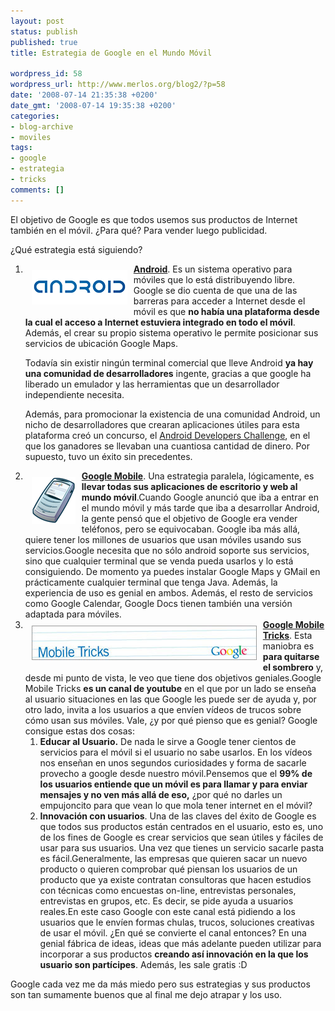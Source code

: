 ```yaml
---
layout: post
status: publish
published: true
title: Estrategia de Google en el Mundo Móvil

wordpress_id: 58
wordpress_url: http://www.merlos.org/blog2/?p=58
date: '2008-07-14 21:35:38 +0200'
date_gmt: '2008-07-14 19:35:38 +0200'
categories:
- blog-archive
- moviles
tags:
- google 
- estrategia 
- tricks
comments: []
---
```

<p>El objetivo de Google es que todos usemos sus productos de Internet también en el móvil. ¿Para qué? Para vender luego publicidad.</p>
<p>¿Qué estrategia está siguiendo?</p>
<ol>
<li><a href="http://code.google.com/android/index.html"><img class="alignleft" style="margin: 10px; float: left;" src="/assets/posts/dropbox/android.gif" alt="" width="153" height="55" /><strong>Android</strong></a>. Es un sistema operativo para móviles que lo está distribuyendo libre. Google se dio cuenta de que una de las barreras para acceder a Internet desde el móvil es que <strong>no había una plataforma desde la cual el acceso a Internet estuviera integrado en todo el móvil</strong>.<br />
Además, el crear su propio sistema operativo le permite posicionar sus servicios de ubicación Google Maps.</p>
<p>Todavía sin existir ningún terminal comercial que lleve Android <strong>ya hay una comunidad de desarrolladores</strong> ingente, gracias a que google ha liberado un emulador y las herramientas que un desarrollador independiente necesita.</p>
<p>Además, para promocionar la existencia de una comunidad Android, un nicho de desarrolladores  que crearan aplicaciones útiles para esta plataforma creó un concurso, el <a href="http://code.google.com/android/adc.html">Android Developers Challenge</a>, en el que los ganadores se llevaban una cuantiosa cantidad de dinero. Por supuesto, tuvo un éxito sin precedentes.</li>
<li><a href="http://www.google.com/intl/es_es/mobile/"><img class="alignleft" style="margin: 10px; float: left;" src="/assets/posts/dropbox/google_mobile.gif" alt="" width="70" height="75" /></a><a href="http://www.google.com/intl/es_es/mobile/"><strong>Google Mobile</strong></a>. Una estrategia paralela, lógicamente, es <strong>llevar todas sus </strong><strong>aplicaciones de escritorio y web al mundo móvil</strong>.Cuando Google anunció que iba a entrar en el mundo móvil y más tarde que iba a desarrollar Android, la gente pensó que el objetivo de Google era vender teléfonos, pero se equivocaban. Google iba más allá, quiere tener los millones de usuarios que usan móviles usando sus servicios.Google necesita que no sólo android soporte sus servicios, sino que cualquier terminal que se venda pueda usarlos y lo está consiguiendo. De momento ya puedes instalar Google Maps y GMail en prácticamente cualquier terminal que tenga Java. Además, la experiencia de uso es genial en ambos. Además, el resto de servicios como Google Calendar, Google Docs tienen también una versión adaptada para móviles.</li>
<li><a title="Canal de youtube de google mobile tricks" href="http://es.youtube.com/mobiletricks"><img class="alignleft" style="margin: 10px; float: left;" src="/assets/posts/dropbox/mobile_tricks.jpg" alt="Google Mobile Tricks Logo" width="360" height="55" /></a><strong><a title="Canal de youtube de google mobile tricks" href="http://es.youtube.com/mobiletricks">Google Mobile Tricks</a></strong>.  Esta maniobra es <strong>para quitarse el sombrero</strong> y, desde mi punto de vista, le veo que tiene dos objetivos geniales.Google Mobile Tricks <strong>es un canal de youtube</strong> en el que por un lado se enseña al usuario situaciones en las que Google les puede ser de ayuda y, por otro lado, invita a los usuarios a que envíen vídeos de trucos sobre cómo usan sus móviles. Vale, ¿y por qué pienso que es genial? Google consigue estas dos cosas:
<ol>
<li><strong>Educar al Usuario.</strong> De nada le sirve a Google tener cientos de servicios para el móvil si el usuario no sabe usarlos. En los vídeos nos enseñan en unos segundos curiosidades y forma de sacarle provecho a google desde nuestro móvil.Pensemos que el <strong>99% de los usuarios entiende que un móvil es para llamar y para enviar mensajes y no ven más allá de eso,</strong> ¿por qué no darles un empujoncito para que vean lo que mola tener internet en el móvil?</li>
<li><strong>Innovación con usuarios</strong>. Una de las claves del éxito de Google es que todos sus productos están centrados en el usuario, esto es, uno de los fines de Google es crear servicios que sean útiles y fáciles de usar para sus usuarios. Una vez que tienes un servicio sacarle pasta es fácil.Generalmente, las empresas que quieren sacar un nuevo producto o quieren comprobar qué piensan los usuarios de un producto que ya existe contratan consultoras que hacen estudios con técnicas como encuestas on-line, entrevistas personales, entrevistas en grupos, etc.  Es decir, se pide ayuda a usuarios reales.En este caso Google con este canal está pidiendo a los usuarios que le envíen formas chulas, trucos, soluciones creativas de usar el móvil. ¿En qué se convierte el canal entonces? En una genial fábrica de ideas, ideas que más adelante pueden utilizar para incorporar a sus productos <strong>creando así innovación en la que los usuario son partícipes</strong>.  Además, les sale gratis :D</li>
</ol>
</li>
</ol>
<p>Google cada vez me da más miedo pero sus estrategias y sus productos son tan sumamente buenos que al final me dejo atrapar y los uso.</p>
